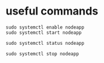 # useful commands

    sudo systemctl enable nodeapp
    sudo systemctl start nodeapp
    
    sudo systemctl status nodeapp
    
    sudo systemctl stop nodeapp
    

